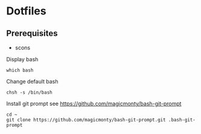 Dotfiles
========

Prerequisites
-------------
 * scons

Display bash
```
which bash
```

Change default bash
```
chsh -s /bin/bash
```

Install git prompt see https://github.com/magicmonty/bash-git-prompt

```
cd ~
git clone https://github.com/magicmonty/bash-git-prompt.git .bash-git-prompt
```

